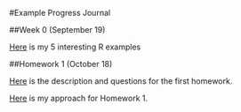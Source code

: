#Example Progress Journal

##Week 0 (September 19)

[Here](files/Interesting_R_Examples-Tarkan_Temizöz.html) is my 5 interesting R examples

##Homework 1 (October 18)

[Here](files/IE582_Fall2018_Homework1.pdf) is the description and questions for the first homework.

[Here](files/HOMEWORK_1.html) is my approach for Homework 1.


